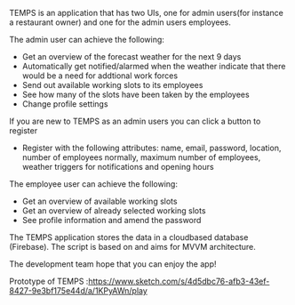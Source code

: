 TEMPS is an application that has two UIs, one for admin users(for instance a restaurant owner) and one for the admin users employees.

The admin user can achieve the following:
- Get an overview of the forecast weather for the next 9 days
- Automatically get notified/alarmed when the weather indicate that there would be a need for addtional work forces
- Send out available working slots to its employees
- See how many of the slots have been taken by the employees
- Change profile settings

If you are new to TEMPS as an admin users you can click a button to register
- Register with the following attributes: name, email, password, location, number of employees normally, maximum number of employees, weather triggers for notifications and opening hours  

The employee user can achieve the following:
- Get an overview of available working slots
- Get an overview of already selected working slots
- See profile information and amend the password

The TEMPS application stores the data in a cloudbased database (Firebase).
The script is based on and aims for MVVM architecture.

The development team hope that you can enjoy the app!

Prototype of TEMPS :https://www.sketch.com/s/4d5dbc76-afb3-43ef-8427-9e3bf175e44d/a/1KPyAWn/play
